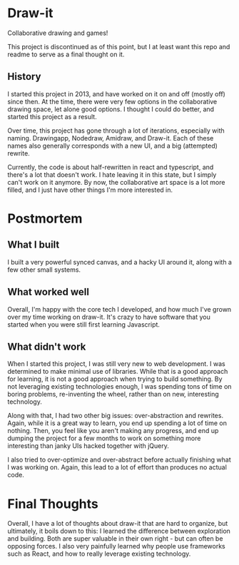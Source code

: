 # Draw-it
Collaborative drawing and games!

This project is discontinued as of this point, but I at least want this repo and readme to serve as a final thought on it.

## History
I started this project in 2013, and have worked on it on and off (mostly off) since then. At the time, there were very few options in the collaborative drawing space, let alone good options. I thought I could do better, and started this project as a result. 

Over time, this project has gone through a lot of iterations, especially with naming. Drawingapp, Nodedraw, Amidraw, and Draw-it. Each of these names also generally corresponds with a new UI, and a big (attempted) rewrite. 

Currently, the code is about half-rewritten in react and typescript, and there's a lot that doesn't work. I hate leaving it in this state, but I simply can't work on it anymore. By now, the collaborative art space is a lot more filled, and I just have other things I'm more interested in.

# Postmortem
## What I built
I built a very powerful synced canvas, and a hacky UI around it, along with a few other small systems.

## What worked well
Overall, I'm happy with the core tech I developed, and how much I've grown over my time working on draw-it. It's crazy to have software that you started when you were still first learning Javascript. 

## What didn't work
When I started this project, I was still very new to web development. I was determined to make minimal use of libraries. While that is a good approach for learning, it is not a good approach when trying to build something. By not leveraging existing technologies enough, I was spending tons of time on boring problems, re-inventing the wheel, rather than on new, interesting technology.

Along with that, I had two other big issues: over-abstraction and rewrites. Again, while it is a great way to learn, you end up spending a lot of time on nothing. Then, you feel like you aren't making any progress, and end up dumping the project for a few months to work on something more interesting than janky UIs hacked together with jQuery.

I also tried to over-optimize and over-abstract before actually finishing what I was working on. Again, this lead to a lot of effort than produces no actual code.

# Final Thoughts
Overall, I have a lot of thoughts about draw-it that are hard to organize, but ultimately, it boils down to this: I learned the difference between exploration and building. Both are super valuable in their own right - but can often be opposing forces. I also very painfully learned why people use frameworks such as React, and how to really leverage existing technology.
